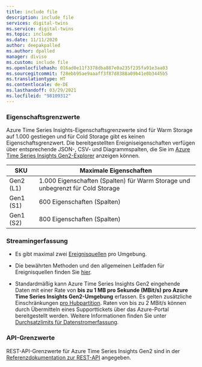 ```yaml
---
title: include file
description: include file
services: digital-twins
ms.service: digital-twins
ms.topic: include
ms.date: 11/11/2020
author: deepakpalled
ms.author: dpalled
manager: diviso
ms.custom: include file
ms.openlocfilehash: 016ad0e11f3378dba887e0a235f235fa91e3aa03
ms.sourcegitcommit: f28ebb95ae9aaaff3f87d8388a09b41e0b3445b5
ms.translationtype: HT
ms.contentlocale: de-DE
ms.lasthandoff: 03/29/2021
ms.locfileid: "98109312"
---
```

### <a name="property-limits"></a>Eigenschaftsgrenzwerte

Azure Time Series Insights-Eigenschaftsgrenzwerte sind für Warm Storage auf 1.000 gestiegen und für Cold Storage gibt es keinen Eigenschaftsgrenzwert. Die bereitgestellten Ereigniseigenschaften verfügen über entsprechende JSON-, CSV- und Diagrammspalten, die Sie im [Azure Time Series Insights Gen2-Explorer](../articles/time-series-insights/quickstart-explore-tsi.md) anzeigen können.

| SKU | Maximale Eigenschaften |
| --- | --- |
| Gen2 (L1) | 1\.000 Eigenschaften (Spalten) für Warm Storage und unbegrenzt für Cold Storage|
| Gen1 (S1) | 600 Eigenschaften (Spalten) |
| Gen1 (S2) | 800 Eigenschaften (Spalten) |

### <a name="streaming-ingestion"></a>Streamingerfassung

* Es gibt maximal zwei [Ereignisquellen](../articles/time-series-insights/concepts-streaming-ingestion-event-sources.md) pro Umgebung.

* Die bewährten Methoden und den allgemeinen Leitfaden für Ereignisquellen finden Sie [hier](../articles/time-series-insights/concepts-streaming-ingestion-event-sources.md#streaming-ingestion-best-practices).

* Standardmäßig kann Azure Time Series Insights Gen2 eingehende Daten mit einer Rate von **bis zu 1 MB pro Sekunde (MBit/s) pro Azure Time Series Insights Gen2-Umgebung** erfassen. Es gelten zusätzliche Einschränkungen [pro Hubpartition](../articles/time-series-insights/concepts-streaming-ingress-throughput-limits.md#hub-partitions-and-per-partition-limits). Raten von bis zu 2 MBit/s können durch Übermitteln eines Supporttickets über das Azure-Portal bereitgestellt werden. Weitere Informationen finden Sie unter [Durchsatzlimits für Datenstromerfassung](../articles/time-series-insights/concepts-streaming-ingress-throughput-limits.md).

### <a name="api-limits"></a>API-Grenzwerte

REST-API-Grenzwerte für Azure Time Series Insights Gen2 sind in der [Referenzdokumentation zur REST-API](/rest/api/time-series-insights/preview#limits-1) angegeben.